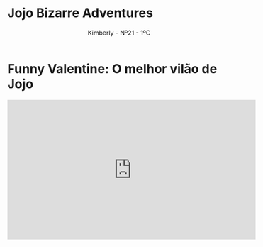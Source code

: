 # Jojo Bizarre Adventures
<!DOCTYPE html>
<html lang="en">
<head>
    <meta charset="UTF-8">
    <meta name="viewport" content="width=device-width, initial-scale=1.0">
    <link rel="stylesheet" href="style.css">
    <title>Jojo Best Edit</title>
</head>
<body>
    <header>Kimberly - Nº21 - 1ºC</header>
        <h1>Funny Valentine: O melhor vilão de Jojo</h1>
    <p><iframe width="560" height="315" src="https://youtube.com/shorts/ogyovIGsKQc?si=-Q-f5-OMUTDCKry4" title="YouTube video player" frameborder="0" allow="accelerometer; autoplay; clipboard-write; encrypted-media; gyroscope; picture-in-picture; web-share" referrerpolicy="strict-origin-when-cross-origin" allowfullscreen></iframe></p>
</body>
</html>
